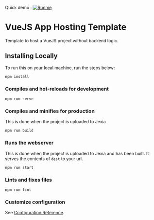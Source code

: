 Quick demo : [![Runme](https://svc.runme.io/static/button.svg)](http://runme.io/run?app_id=fed75078-1fc3-415d-82ad-51da2817db27)

# VueJS App Hosting Template
Template to host a VueJS project without backend logic.

## Installing Locally
To run this on your local machine, run the steps below:
```
npm install
```

### Compiles and hot-reloads for development
```
npm run serve
```

### Compiles and minifies for production
This is done when the project is uploaded to Jexia
```
npm run build
```

### Runs the webserver
This is done when the project is uploaded to Jexia and has been built. It serves the contents of `dest` to your url.
```
npm run start
```

### Lints and fixes files
```
npm run lint
```

### Customize configuration
See [Configuration Reference](https://cli.vuejs.org/config/).
